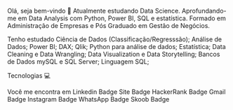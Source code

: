 
Olá, seja bem-vindo 👋
Atualmente estudando Data Science. Aprofundando-me em Data Analysis com Python, Power BI, SQL e estatística.
Formado em Administração de Empresas e Pós Graduado em Gestão de Negócios.



Tenho estudado
Ciência de Dados (Classificação/Regresssão);
Análise de Dados;
Power BI;
DAX;
Qlik;
Python para análise de dados;
Estatística;
Data Cleaning e Data Wrangling;
Data Visualization e Data Storytelling;
Bancos de Dados mySQL e SQL Server;
Linguagem SQL;


Tecnologias 💻
       

Você me encontra em
Linkedin Badge Site Badge HackerRank Badge Gmail Badge Instagram Badge WhatsApp Badge Skoob Badge
